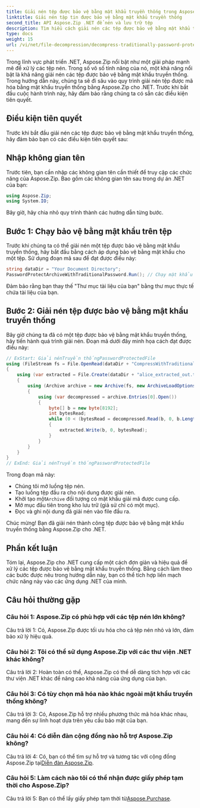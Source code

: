 ```yaml
---
title: Giải nén tệp được bảo vệ bằng mật khẩu truyền thống trong Aspose.Zip cho .NET
linktitle: Giải nén tập tin được bảo vệ bằng mật khẩu truyền thống
second_title: API Aspose.Zip .NET để nén và lưu trữ tệp
description: Tìm hiểu cách giải nén các tệp được bảo vệ bằng mật khẩu truyền thống bằng Aspose.Zip cho .NET. Hướng dẫn từng bước để tích hợp liền mạch.
type: docs
weight: 15
url: /vi/net/file-decompression/decompress-traditionally-password-protected-file/
---
```

Trong lĩnh vực phát triển .NET, Aspose.Zip nổi bật như một giải pháp mạnh mẽ để xử lý các tệp nén. Trong số vô số tính năng của nó, một khả năng nổi bật là khả năng giải nén các tệp được bảo vệ bằng mật khẩu truyền thống. Trong hướng dẫn này, chúng ta sẽ đi sâu vào quy trình giải nén tệp được mã hóa bằng mật khẩu truyền thống bằng Aspose.Zip cho .NET. Trước khi bắt đầu cuộc hành trình này, hãy đảm bảo rằng chúng ta có sẵn các điều kiện tiên quyết.

## Điều kiện tiên quyết

Trước khi bắt đầu giải nén các tệp được bảo vệ bằng mật khẩu truyền thống, hãy đảm bảo bạn có các điều kiện tiên quyết sau:

## Nhập không gian tên

Trước tiên, bạn cần nhập các không gian tên cần thiết để truy cập các chức năng của Aspose.Zip. Bao gồm các không gian tên sau trong dự án .NET của bạn:

```csharp
using Aspose.Zip;
using System.IO;
```

Bây giờ, hãy chia nhỏ quy trình thành các hướng dẫn từng bước.

## Bước 1: Chạy bảo vệ bằng mật khẩu trên tệp

Trước khi chúng ta có thể giải nén một tệp được bảo vệ bằng mật khẩu truyền thống, hãy bắt đầu bằng cách áp dụng bảo vệ bằng mật khẩu cho một tệp. Sử dụng đoạn mã sau để đạt được điều này:

```csharp
string dataDir = "Your Document Directory";
PasswordProtectArchiveWithTraditionalPassword.Run(); // Chạy mật khẩu bảo vệ trên một tệp ví dụ để sử dụng nó sau
```

Đảm bảo rằng bạn thay thế "Thư mục tài liệu của bạn" bằng thư mục thực tế chứa tài liệu của bạn.

## Bước 2: Giải nén tệp được bảo vệ bằng mật khẩu truyền thống

Bây giờ chúng ta đã có một tệp được bảo vệ bằng mật khẩu truyền thống, hãy tiến hành quá trình giải nén. Đoạn mã dưới đây minh họa cách đạt được điều này:

```csharp
// ExStart: Giải nénTruyền thốngPasswordProtectedFile
using (FileStream fs = File.OpenRead(dataDir + "CompressWithTraditionalEncryption_out.zip"))
{
    using (var extracted = File.Create(dataDir + "alice_extracted_out.txt"))
    {
        using (Archive archive = new Archive(fs, new ArchiveLoadOptions() { DecryptionPassword = "p@s$" }))
        {
            using (var decompressed = archive.Entries[0].Open())
            {
                byte[] b = new byte[8192];
                int bytesRead;
                while (0 < (bytesRead = decompressed.Read(b, 0, b.Length)))
                {
                    extracted.Write(b, 0, bytesRead);
                }
            }
        }
    }
}
// ExEnd: Giải nénTruyền thốngPasswordProtectedFile
```

Trong đoạn mã này:
- Chúng tôi mở luồng tệp nén.
- Tạo luồng tệp đầu ra cho nội dung được giải nén.
-  Khởi tạo một`Archive` đối tượng có mật khẩu giải mã được cung cấp.
- Mở mục đầu tiên trong kho lưu trữ (giả sử chỉ có một mục).
- Đọc và ghi nội dung đã giải nén vào file đầu ra.

Chúc mừng! Bạn đã giải nén thành công tệp được bảo vệ bằng mật khẩu truyền thống bằng Aspose.Zip cho .NET.

## Phần kết luận

Tóm lại, Aspose.Zip cho .NET cung cấp một cách đơn giản và hiệu quả để xử lý các tệp được bảo vệ bằng mật khẩu truyền thống. Bằng cách làm theo các bước được nêu trong hướng dẫn này, bạn có thể tích hợp liền mạch chức năng này vào các ứng dụng .NET của mình.

## Câu hỏi thường gặp

### Câu hỏi 1: Aspose.Zip có phù hợp với các tệp nén lớn không?

Câu trả lời 1: Có, Aspose.Zip được tối ưu hóa cho cả tệp nén nhỏ và lớn, đảm bảo xử lý hiệu quả.

### Câu hỏi 2: Tôi có thể sử dụng Aspose.Zip với các thư viện .NET khác không?

Câu trả lời 2: Hoàn toàn có thể, Aspose.Zip có thể dễ dàng tích hợp với các thư viện .NET khác để nâng cao khả năng của ứng dụng của bạn.

### Câu hỏi 3: Có tùy chọn mã hóa nào khác ngoài mật khẩu truyền thống không?

Câu trả lời 3: Có, Aspose.Zip hỗ trợ nhiều phương thức mã hóa khác nhau, mang đến sự linh hoạt dựa trên yêu cầu bảo mật của bạn.

### Câu hỏi 4: Có diễn đàn cộng đồng nào hỗ trợ Aspose.Zip không?

 Câu trả lời 4: Có, bạn có thể tìm sự hỗ trợ và tương tác với cộng đồng Aspose.Zip tại[Diễn đàn Aspose.Zip](https://forum.aspose.com/c/zip/37).

### Câu hỏi 5: Làm cách nào tôi có thể nhận được giấy phép tạm thời cho Aspose.Zip?

 Câu trả lời 5: Bạn có thể lấy giấy phép tạm thời từ[Aspose.Purchase](https://purchase.aspose.com/temporary-license/).